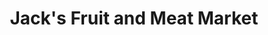 ---
title: "Jack's Fruit and Meat Market"
url: /midland/jacks-fruit-and-meat-market/
shop: greengrocer
---